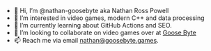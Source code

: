 - 👋 Hi, I’m @nathan-goosebyte aka Nathan Ross Powell
- 👀 I’m interested in video games, modern C++ and data processing 
- 🌱 I’m currently learning about GitHub Actions and SEO.
- 💞️ I’m looking to collaborate on video games over at [Goose Byte](https://github.com/GooseByteStudiosInc/)
- 📫 Reach me via email [nathan@goosebyte.games](mailto:nathan@goosebyte.games).

<!---
nathan-goosebyte/nathan-goosebyte is a ✨ special ✨ repository because its `README.md` (this file) appears on your GitHub profile.
You can click the Preview link to take a look at your changes.
--->
